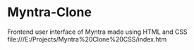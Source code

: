 # Myntra-Clone
Frontend user interface of Myntra made using HTML and  CSS  
file:///E:/Projects/Myntra%20Clone%20CSS/index.htm
